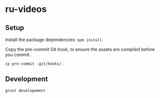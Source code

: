 # ru-videos

## Setup

Install the package dependencies: `npm install`.

Copy the pre-commit Git hook, to ensure the assets are compiled before you commit.
```
cp pre-commit .git/hooks/.
```

## Development

```
grunt developement
```
